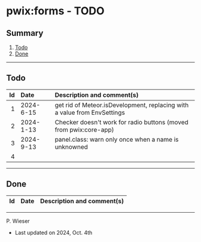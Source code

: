 # pwix:forms - TODO

## Summary

1. [Todo](#todo)
2. [Done](#done)

---
## Todo

|   Id | Date       | Description and comment(s) |
| ---: | :---       | :---                       |
|    1 | 2024- 6-15 | get rid of Meteor.isDevelopment, replacing with a value from EnvSettings |
|    2 | 2024- 1-13 | Checker doesn't work for radio buttons (moved from pwix:core-app) |
|    3 | 2024- 9-13 | panel.class: warn only once when a name is unknowned |
|    4 |  |  |

---
## Done

|   Id | Date       | Description and comment(s) |
| ---: | :---       | :---                       |

---
P. Wieser
- Last updated on 2024, Oct. 4th

